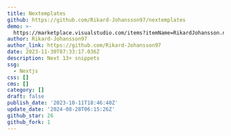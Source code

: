 ```yaml
---
title: Nextemplates
github: https://github.com/Rikard-Johansson97/nextemplates
demo: >-
  https://marketplace.visualstudio.com/items?itemName=RikardJohansson.nextemplates
author: Rikard-Johansson97
author_link: https://github.com/Rikard-Johansson97
date: 2023-11-30T07:33:17.036Z
description: Next 13+ snippets
ssg:
  - Nextjs
css: []
cms: []
category: []
draft: false
publish_date: '2023-10-11T18:46:40Z'
update_date: '2024-08-28T06:15:26Z'
github_star: 26
github_fork: 1
---
```

